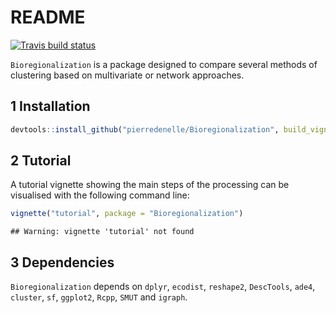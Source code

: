 README
================

[![Travis build
status](https://travis-ci.org/pierredenelle/Bioregionalization.svg?branch=master)](https://travis-ci.org/pierredenelle/Bioregionalization)

`Bioregionalization` is a package designed to compare several methods of
clustering based on multivariate or network
approaches.

## 1 Installation

``` r
devtools::install_github("pierredenelle/Bioregionalization", build_vignettes = TRUE)
```

## 2 Tutorial

A tutorial vignette showing the main steps of the processing can be
visualised with the following command line:

``` r
vignette("tutorial", package = "Bioregionalization")
```

    ## Warning: vignette 'tutorial' not found

## 3 Dependencies

`Bioregionalization` depends on `dplyr`, `ecodist`, `reshape2`,
`DescTools`, `ade4`, `cluster`, `sf`, `ggplot2`, `Rcpp`, `SMUT` and
`igraph`.

